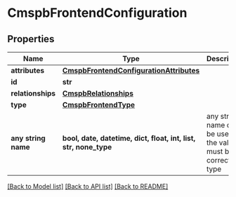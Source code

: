 # CmspbFrontendConfiguration


## Properties
Name | Type | Description | Notes
------------ | ------------- | ------------- | -------------
**attributes** | [**CmspbFrontendConfigurationAttributes**](CmspbFrontendConfigurationAttributes.md) |  | [optional] 
**id** | **str** |  | [optional] 
**relationships** | [**CmspbRelationships**](CmspbRelationships.md) |  | [optional] 
**type** | [**CmspbFrontendType**](CmspbFrontendType.md) |  | [optional] 
**any string name** | **bool, date, datetime, dict, float, int, list, str, none_type** | any string name can be used but the value must be the correct type | [optional]

[[Back to Model list]](../README.md#documentation-for-models) [[Back to API list]](../README.md#documentation-for-api-endpoints) [[Back to README]](../README.md)


